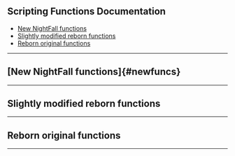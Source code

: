 
## Scripting Functions Documentation

 - [New NightFall functions](#newfuncs)
 - [Slightly modified reborn functions](#Slightly%20modified%20reborn%20functions)
 - [Reborn original functions](#Reborn%20original%20functions)
---
## [New NightFall functions]{#newfuncs}

---

## Slightly modified reborn functions
---

## Reborn original functions
---
